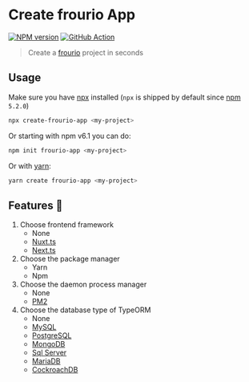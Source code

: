 # Create frourio App

[![NPM version](https://img.shields.io/npm/v/create-frourio-app.svg?style=flat)](https://npmjs.com/package/create-frourio-app)
[![GitHub Action](https://github.com/frouriojs/create-frourio-app/workflows/Node.js%20CI/badge.svg?branch=master)](https://github.com/frouriojs/create-frourio-app/actions?query=branch%3Amaster++)

> Create a [frourio](https://github.com/frouriojs/frourio) project in seconds

## Usage

Make sure you have [npx](https://www.npmjs.com/package/npx) installed (`npx` is shipped by default since [npm](https://www.npmjs.com/get-npm) `5.2.0`)

```bash
npx create-frourio-app <my-project>
```

Or starting with npm v6.1 you can do:

```bash
npm init frourio-app <my-project>
```

Or with [yarn](https://yarnpkg.com/en/):

```bash
yarn create frourio-app <my-project>
```

## Features :tada:

1. Choose frontend framework
   - None
   - [Nuxt.ts](https://typescript.nuxtjs.org/)
   - [Next.ts](https://nextjs.org/learn/excel/typescript)
1. Choose the package manager
   - Yarn
   - Npm
1. Choose the daemon process manager
   - None
   - [PM2](https://pm2.keymetrics.io/)
1. Choose the database type of TypeORM
   - None
   - [MySQL](https://www.mysql.com/)
   - [PostgreSQL](https://www.postgresql.org/)
   - [MongoDB](https://www.mongodb.com/)
   - [Sql Server](https://www.microsoft.com/en-us/sql-server)
   - [MariaDB](https://mariadb.com/)
   - [CockroachDB](https://www.cockroachlabs.com/)
